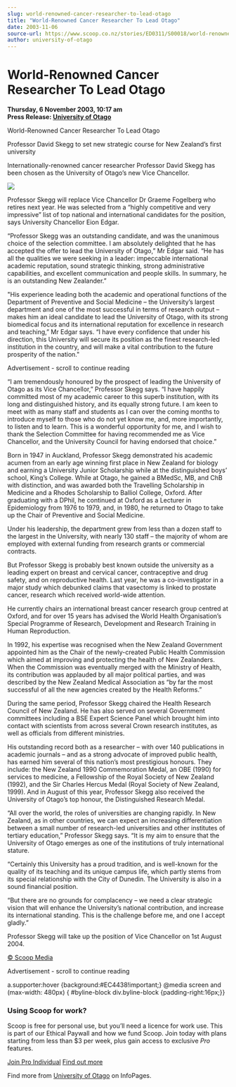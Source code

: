 ```yaml
---
slug: world-renowned-cancer-researcher-to-lead-otago
title: "World-Renowned Cancer Researcher To Lead Otago"
date: 2003-11-06
source-url: https://www.scoop.co.nz/stories/ED0311/S00018/world-renowned-cancer-researcher-to-lead-otago.htm
author: university-of-otago
---
```

World-Renowned Cancer Researcher To Lead Otago
==============================================

**Thursday, 6 November 2003, 10:17 am**  
**Press Release: [University of Otago](https://info.scoop.co.nz/University_of_Otago)**

World-Renowned Cancer Researcher To Lead Otago

Professor David Skegg to set new strategic course for New Zealand’s first university

Internationally-renowned cancer researcher Professor David Skegg has been chosen as the University of Otago’s new Vice Chancellor.

![](http://img.scoop.co.nz/stories/images/0311/333493fd4176adee5f91.jpeg)  

Professor Skegg will replace Vice Chancellor Dr Graeme Fogelberg who retires next year. He was selected from a “highly competitive and very impressive” list of top national and international candidates for the position, says University Chancellor Eion Edgar.

“Professor Skegg was an outstanding candidate, and was the unanimous choice of the selection committee. I am absolutely delighted that he has accepted the offer to lead the University of Otago,” Mr Edgar said. “He has all the qualities we were seeking in a leader: impeccable international academic reputation, sound strategic thinking, strong administrative capabilities, and excellent communication and people skills. In summary, he is an outstanding New Zealander.”

\"His experience leading both the academic and operational functions of the Department of Preventive and Social Medicine – the University’s largest department and one of the most successful in terms of research output – makes him an ideal candidate to lead the University of Otago, with its strong biomedical focus and its international reputation for excellence in research and teaching,” Mr Edgar says. “I have every confidence that under his direction, this University will secure its position as the finest research-led institution in the country, and will make a vital contribution to the future prosperity of the nation."

Advertisement - scroll to continue reading





“I am tremendously honoured by the prospect of leading the University of Otago as its Vice Chancellor,” Professor Skegg says. “I have happily committed most of my academic career to this superb institution, with its long and distinguished history, and its equally strong future. I am keen to meet with as many staff and students as I can over the coming months to introduce myself to those who do not yet know me, and, more importantly, to listen and to learn. This is a wonderful opportunity for me, and I wish to thank the Selection Committee for having recommended me as Vice Chancellor, and the University Council for having endorsed that choice.”

Born in 1947 in Auckland, Professor Skegg demonstrated his academic acumen from an early age winning first place in New Zealand for biology and earning a University Junior Scholarship while at the distinguished boys’ school, King’s College. While at Otago, he gained a BMedSc, MB, and ChB with distinction, and was awarded both the Travelling Scholarship in Medicine and a Rhodes Scholarship to Balliol College, Oxford. After graduating with a DPhil, he continued at Oxford as a Lecturer in Epidemiology from 1976 to 1979, and, in 1980, he returned to Otago to take up the Chair of Preventive and Social Medicine.

Under his leadership, the department grew from less than a dozen staff to the largest in the University, with nearly 130 staff – the majority of whom are employed with external funding from research grants or commercial contracts.

But Professor Skegg is probably best known outside the university as a leading expert on breast and cervical cancer, contraceptive and drug safety, and on reproductive health. Last year, he was a co-investigator in a major study which debunked claims that vasectomy is linked to prostate cancer, research which received world-wide attention.

He currently chairs an international breast cancer research group centred at Oxford, and for over 15 years has advised the World Health Organisation’s Special Programme of Research, Development and Research Training in Human Reproduction.

In 1992, his expertise was recognised when the New Zealand Government appointed him as the Chair of the newly-created Public Health Commission which aimed at improving and protecting the health of New Zealanders. When the Commission was eventually merged with the Ministry of Health, its contribution was applauded by all major political parties, and was described by the New Zealand Medical Association as “by far the most successful of all the new agencies created by the Health Reforms.”

During the same period, Professor Skegg chaired the Health Research Council of New Zealand. He has also served on several Government committees including a BSE Expert Science Panel which brought him into contact with scientists from across several Crown research institutes, as well as officials from different ministries.

His outstanding record both as a researcher – with over 140 publications in academic journals – and as a strong advocate of improved public health, has earned him several of this nation’s most prestigious honours. They include: the New Zealand 1990 Commemoration Medal, an OBE (1990) for services to medicine, a Fellowship of the Royal Society of New Zealand (1992), and the Sir Charles Hercus Medal (Royal Society of New Zealand, 1999). And in August of this year, Professor Skegg also received the University of Otago’s top honour, the Distinguished Research Medal.

“All over the world, the roles of universities are changing rapidly. In New Zealand, as in other countries, we can expect an increasing differentiation between a small number of research-led universities and other institutes of tertiary education,” Professor Skegg says. “It is my aim to ensure that the University of Otago emerges as one of the institutions of truly international stature.

“Certainly this University has a proud tradition, and is well-known for the quality of its teaching and its unique campus life, which partly stems from its special relationship with the City of Dunedin. The University is also in a sound financial position.

“But there are no grounds for complacency – we need a clear strategic vision that will enhance the University’s national contribution, and increase its international standing. This is the challenge before me, and one I accept gladly.”

Professor Skegg will take up the position of Vice Chancellor on 1st August 2004.  

[© Scoop Media](http://www.scoop.co.nz/about/terms.html)  

Advertisement - scroll to continue reading



a.supporter:hover {background:#EC4438!important;} @media screen and (max-width: 480px) { #byline-block div.byline-block {padding-right:16px;}}

### Using Scoop for work?

Scoop is free for personal use, but you’ll need a licence for work use. This is part of our Ethical Paywall and how we fund Scoop. Join today with plans starting from less than $3 per week, plus gain access to exclusive _Pro_ features.  
  
[Join Pro Individual](https://pro.scoop.co.nz/Individual/?from=ProIn24) [Find out more](https://pro.scoop.co.nz/using-scoop-for-work/?from=ProIn24)

Find more from [University of Otago](https://info.scoop.co.nz/University_of_Otago) on InfoPages.
